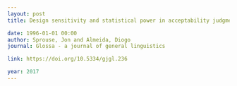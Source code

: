 ```yaml
---
layout: post
title: Design sensitivity and statistical power in acceptability judgment experiments

date: 1996-01-01 00:00
author: Sprouse, Jon and Almeida, Diogo
journal: Glossa - a journal of general linguistics

link: https://doi.org/10.5334/gjgl.236

year: 2017
---
```



